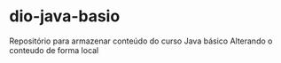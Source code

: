 # dio-java-basio
Repositório para armazenar conteúdo do curso Java básico 
Alterando o conteudo de forma local

